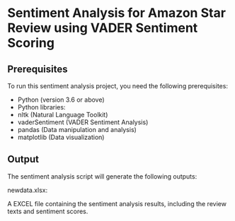 # Sentiment Analysis for Amazon Star Review using VADER Sentiment Scoring

## Prerequisites
To run this sentiment analysis project, you need the following prerequisites:

* Python (version 3.6 or above)
* Python libraries:
* nltk (Natural Language Toolkit)
* vaderSentiment (VADER Sentiment Analysis)
* pandas (Data manipulation and analysis)
* matplotlib (Data visualization)

## Output
The sentiment analysis script will generate the following outputs:

newdata.xlsx: 

A EXCEL file containing the sentiment analysis results, including the review texts and sentiment scores.
